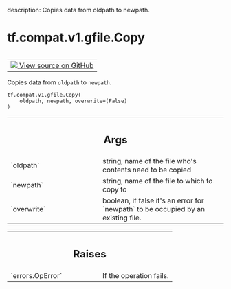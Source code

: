 description: Copies data from oldpath to newpath.

<div itemscope itemtype="http://developers.google.com/ReferenceObject">
<meta itemprop="name" content="tf.compat.v1.gfile.Copy" />
<meta itemprop="path" content="Stable" />
</div>

# tf.compat.v1.gfile.Copy

<!-- Insert buttons and diff -->

<table class="tfo-notebook-buttons tfo-api nocontent" align="left">
<td>
  <a target="_blank" href="https://github.com/tensorflow/tensorflow/blob/r2.4/tensorflow/python/lib/io/file_io.py#L486-L499">
    <img src="https://www.tensorflow.org/images/GitHub-Mark-32px.png" />
    View source on GitHub
  </a>
</td>
</table>



Copies data from `oldpath` to `newpath`.

<pre class="devsite-click-to-copy prettyprint lang-py tfo-signature-link">
<code>tf.compat.v1.gfile.Copy(
    oldpath, newpath, overwrite=(False)
)
</code></pre>



<!-- Placeholder for "Used in" -->


<!-- Tabular view -->
 <table class="responsive fixed orange">
<colgroup><col width="214px"><col></colgroup>
<tr><th colspan="2"><h2 class="add-link">Args</h2></th></tr>

<tr>
<td>
`oldpath`
</td>
<td>
string, name of the file who's contents need to be copied
</td>
</tr><tr>
<td>
`newpath`
</td>
<td>
string, name of the file to which to copy to
</td>
</tr><tr>
<td>
`overwrite`
</td>
<td>
boolean, if false it's an error for `newpath` to be occupied by
an existing file.
</td>
</tr>
</table>



<!-- Tabular view -->
 <table class="responsive fixed orange">
<colgroup><col width="214px"><col></colgroup>
<tr><th colspan="2"><h2 class="add-link">Raises</h2></th></tr>

<tr>
<td>
`errors.OpError`
</td>
<td>
If the operation fails.
</td>
</tr>
</table>

